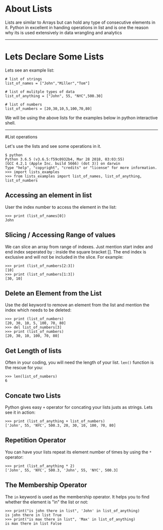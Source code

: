 # About Lists

Lists are similar to Arrays but can hold any type of consecutive elements in it. Python in excellent in handing operations in list and is one the reason why its is used extensively in data wrangling and analytics

---

# Lets Declare Some Lists

Lets see an example list:

```
# list of strings
list_of_names = ["John","Miller","Tom"]

# list of mulitple types of data
list_of_anything = ["John", 55, "NYC",500.30]

# list of numbers
list_of_numbers = [20,30,10,5,100,70,80]

```
We will be using the above lists for the examples below in python interactive shell. 

---


#List operations

Let's use the lists and see some operations in it.

```
$ python
Python 3.6.5 (v3.6.5:f59c0932b4, Mar 28 2018, 03:03:55)
[GCC 4.2.1 (Apple Inc. build 5666) (dot 3)] on darwin
Type "help", "copyright", "credits" or "license" for more information.
>>> import lists_examples
>>> from lists_examples import list_of_names, list_of_anything, list_of_numbers
```

## Accessing an element in list

User the index number to access the element in the list:

```
>>> print (list_of_names[0])
John
```

## Slicing / Accessing Range of values

We can slice an array from range of indexes. Just mention start index and end index seperated by : inside the square bracket []. The end index is exclusive and will not be included in the slice. For example:

```
>>> print (list_of_numbers[2:3])
[10]
>>> print (list_of_numbers[1:3])
[30, 10]
```

## Delete an Element from the List
Use the del keyword to remove an element from the list and mention the index which needs to be deleted:

```
>>> print (list_of_numbers)
[20, 30, 10, 5, 100, 70, 80]
>>> del list_of_numbers[3]
>>> print (list_of_numbers)
[20, 30, 10, 100, 70, 80]
```

## Get Length of lists
Often in your coding, you will need the length of your list. `len()` function is the rescue for you:

```
>>> len(list_of_numbers)
6
```

## Concate two Lists
Python gives easy `+` operator for concating your lists justs as strings. Lets see it in action:

```
>>> print (list_of_anything + list_of_numbers)
['John', 55, 'NYC', 500.3, 20, 30, 10, 100, 70, 80]
```

## Repetition Operator
You can have your lists repeat its element number of times by using the `*` operator:

```
>>> print (list_of_anything * 2)
['John', 55, 'NYC', 500.3, 'John', 55, 'NYC', 500.3]
```

## The Membership Operator
The `in` keyword is used as the membership operator. It helps you to find whether the element is "in" the list or not:

```
>>> print("is john there in list", 'John' in list_of_anything)
is john there in list True
>>> print("is max there in list", 'Max' in list_of_anything)
is max there in list False
```

